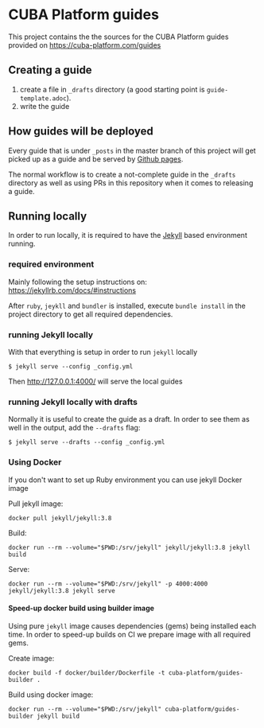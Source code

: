 # CUBA Platform guides

This project contains the the sources for the CUBA Platform guides provided on https://cuba-platform.com/guides


## Creating a guide

1. create a file in `_drafts` directory (a good starting point is `guide-template.adoc`).
2. write the guide

## How guides will be deployed

Every guide that is under `_posts` in the master branch of this project will get picked up as a guide and be served by [Github pages](https://pages.github.com/).

The normal workflow is to create a not-complete guide in the `_drafts` directory as well as using PRs in this repository when it comes to releasing a guide.

## Running locally

In order to run locally, it is required to have the [Jekyll](https://jekyllrb.com/) based environment running.

### required environment

Mainly following the setup instructions on: https://jekyllrb.com/docs/#instructions

After `ruby`, `jeykll` and `bundler` is installed, execute `bundle install` in the project directory to get all required dependencies.


### running Jekyll locally

With that everything is setup in order to run `jekyll` locally

```
$ jekyll serve --config _config.yml
```

Then http://127.0.0.1:4000/ will serve the local guides

### running Jekyll locally with drafts

Normally it is useful to create the guide as a draft. In order to see them as well in the output, add the `--drafts` flag:

```
$ jekyll serve --drafts --config _config.yml 
```

### Using Docker

If you don't want to set up Ruby environment you can use jekyll Docker image

Pull jekyll image:
```
docker pull jekyll/jekyll:3.8
```

Build:
```
docker run --rm --volume="$PWD:/srv/jekyll" jekyll/jekyll:3.8 jekyll build
```

Serve:
```
docker run --rm --volume="$PWD:/srv/jekyll" -p 4000:4000 jekyll/jekyll:3.8 jekyll serve
```

#### Speed-up docker build using builder image 

Using pure `jekyll` image causes dependencies (gems) being installed each time. In order to speed-up builds on CI 
we prepare image with all required gems.

Create image: 

```
docker build -f docker/builder/Dockerfile -t cuba-platform/guides-builder . 
```

Build using docker image:

```
docker run --rm --volume="$PWD:/srv/jekyll" cuba-platform/guides-builder jekyll build
```